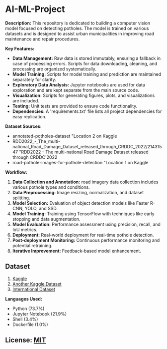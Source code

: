 # AI-ML-Project

**Description:**
This repository is dedicated to building a computer vision model focused on detecting potholes. The model is trained on various datasets and is designed to assist urban municipalities in improving road maintenance and repair procedures.

**Key Features:**
- **Data Management:** Raw data is stored immutably, ensuring a fallback in case of processing errors. Scripts for data downloading, cleaning, and processing are organized systematically.
- **Model Training:** Scripts for model training and prediction are maintained separately for clarity.
- **Exploratory Data Analysis:** Jupyter notebooks are used for data exploration and are kept separate from the main source code.
- **Visualization:** Scripts for generating figures, plots, and visualizations are included.
- **Testing:** Unit tests are provided to ensure code functionality.
- **Dependencies:** A 'requirements.txt' file lists all project dependencies for easy replication.

**Dataset Sources:**

- annotated-potholes-dataset "Location 2 on Kaggle
- RDD2022_-_The_multi-national_Road_Damage_Dataset_released_through_CRDDC_2022/21431547 "RDD2022 - The multi-national Road Damage Dataset released through CRDDC'2022
- road-pothole-images-for-pothole-detection "Location 1 on Kaggle

**Workflow:**
1. **Data Collection and Annotation:** road imagery data collection includes various pothole types and conditions.
2. **Data Preprocessing:** Image resizing, normalization, and dataset splitting.
3. **Model Selection:** Evaluation of object detection models like Faster R-CNN, YOLO, and SSD.
4. **Model Training:** Training using TensorFlow with techniques like early stopping and data augmentation.
5. **Model Evaluation:** Performance assessment using precision, recall, and IoU metrics.
6. **Deployment:** Real-world deployment for real-time pothole detection.
7. **Post-deployment Monitoring:** Continuous performance monitoring and potential retraining.
8. **Iterative Improvement:** Feedback-based model enhancement.

## Dataset

1. [Kaggle][1]
2. [Another Kaggle Dataset][2]
3. [International Dataset][3]

**Languages Used:**
- Python (73.7%)
- Jupyter Notebook (21.9%)
- Shell (3.4%)
- Dockerfile (1.0%)

## License: [MIT](./LICENSE)

[1]: https://www.kaggle.com/datasets/sovitrath/road-pothole-images-for-pothole-detection "Location 1 on Kaggle"
[2]: https://www.kaggle.com/datasets/chitholian/annotated-potholes-dataset "Location 2 on Kaggle"
[3]: https://figshare.com/articles/dataset/RDD2022_-_The_multi-national_Road_Damage_Dataset_released_through_CRDDC_2022/21431547 "RDD2022 - The multi-national Road Damage Dataset released through CRDDC'2022"

